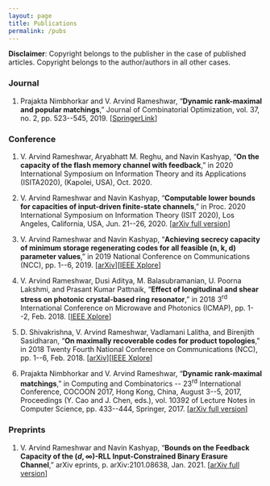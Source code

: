 ```yaml
---
layout: page
title: Publications
permalink: /pubs
---
```


**Disclaimer**: Copyright belongs to the publisher in the case of published articles. Copyright belongs to the author/authors in all other cases.

### Journal

1. Prajakta Nimbhorkar and V. Arvind Rameshwar, “**Dynamic rank-maximal and popular matchings**,” Journal of Combinatorial Optimization, vol. 37, no. 2, pp. 523--545, 2019. [[SpringerLink](https://link.springer.com/article/10.1007/s10878-018-0348-9#:~:text=A%20matching%20M%20in%20G,and%20deleted%20at%20any%20point.)]

### Conference

1. V. Arvind Rameshwar, Aryabhatt M. Reghu, and Navin Kashyap, “**On the capacity of the flash memory channel with feedback**,” in 2020 International Symposium on Information Theory and its Applications (ISITA2020), (Kapolei, USA), Oct. 2020. 

2. V. Arvind Rameshwar and Navin Kashyap, “**Computable lower bounds for capacities of input-driven finite-state channels**,” in Proc. 2020 International Symposium on Information Theory (ISIT 2020), Los Angeles, California, USA, Jun. 21--26, 2020. [[arXiv full version](https://arxiv.org/abs/2001.03423)]

3. V. Arvind Rameshwar and Navin Kashyap, “**Achieving secrecy capacity of minimum storage regenerating codes for all feasible (n, k, d) parameter values**,” in 2019 National Conference on Communications (NCC), pp. 1--6, 2019. [[arXiv](https://arxiv.org/abs/1902.09865)][[IEEE Xplore](https://ieeexplore.ieee.org/document/8732243)]

4. V. Arvind Rameshwar, Dusi Aditya, M. Balasubramanian, U. Poorna Lakshmi, and Prasant Kumar Pattnaik, “**Effect of longitudinal and shear stress on photonic crystal-based ring resonator**,” in 2018 3<sup>rd</sup> International Conference on Microwave and Photonics (ICMAP), pp. 1--2, Feb. 2018. [[IEEE Xplore](https://ieeexplore.ieee.org/document/8354569)]

5. D. Shivakrishna, V. Arvind Rameshwar, Vadlamani Lalitha, and Birenjith Sasidharan, “**On maximally recoverable codes for product topologies**,” in 2018 Twenty Fourth National Conference on Communications (NCC), pp. 1--6, Feb. 2018. [[arXiv](https://arxiv.org/abs/1801.03379)][[IEEE Xplore](https://ieeexplore.ieee.org/document/8599965)]

6. Prajakta Nimbhorkar and V. Arvind Rameshwar, “**Dynamic rank-maximal matchings**,” in Computing and Combinatorics -- 23<sup>rd</sup> International Conference, COCOON 2017, Hong Kong, China, August 3--5, 2017, Proceedings (Y. Cao and J. Chen, eds.), vol. 10392 of Lecture Notes in Computer Science, pp. 433--444, Springer, 2017. [[arXiv full version](https://arxiv.org/abs/1704.00899)]

### Preprints

1. V. Arvind Rameshwar and Navin Kashyap, “**Bounds on the Feedback Capacity of the $(d,\infty)$-RLL Input-Constrained Binary Erasure Channel**,” arXiv eprints, p. arXiv:2101.08638, Jan. 2021. [[arXiv full version](https://arxiv.org/abs/2101.08638)]
